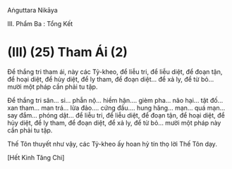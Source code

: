 Aṅguttara Nikāya

III. Phẩm Ba : Tổng Kết

# (III) (25) Tham Ái (2)

Ðể thắng tri tham ái, này các Tỷ-kheo, để liễu tri, để liễu diệt, để đoạn tận, để hoại diệt, để hủy diệt, để ly tham, để đoạn diệt... để xả ly, để từ bỏ... mười một pháp cần phải tu tập.

Ðể thắng tri sân... si... phẫn nộ... hiềm hận.... gièm pha... não hại... tật đố... xan tham... man trá... lừa đảo.... cứng đầu.... hung hăng... mạn... quá mạn... say đắm... phóng dật... để liễu tri, để liễu diệt, để đoạn tận, để hoại diệt, để hủy diệt, để ly tham, để đoạn diệt, để xả ly, để từ bỏ... mười một pháp này cần phải tu tập.

Thế Tôn thuyết như vậy, các Tỷ-kheo ấy hoan hỷ tín thọ lời Thế Tôn dạy.

\[Hết Kinh Tăng Chi\]

